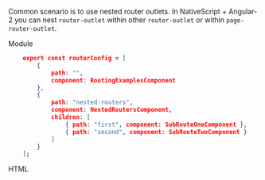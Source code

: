 Common scenario is to use nested router outlets. In NativeScript + Angular-2 you can nest `router-outlet` within other `router-outlet` or within `page-router-outlet`.

Module

``` JSON
    export const routerConfig = [
        {
            path: "",
            component: RoutingExamplesComponent
        },
        {
            path: "nested-routers",
            component: NestedRoutersComponent,
            children: [
                { path: "first", component: SubRouteOneComponent },
                { path: "second", component: SubRouteTwoComponent }
            ]
        }
    ];
```

HTML

<snippet id='nested-router-html'/>
